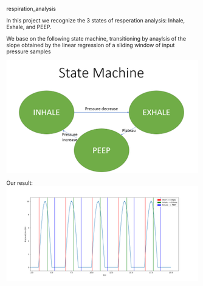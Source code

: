 respiration_analysis

In this project we recognize the 3 states of resperation analysis:
Inhale, Exhale, and PEEP.

We base on the following state machine, transitioning by anaylsis of the slope obtained by the linear regression of a sliding window of input pressure samples

![state machine](state_machine.PNG)

Our result:
![result](result.png)
